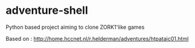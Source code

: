 # adventure-shell
Python based project aiming to clone ZORK1'like games 

Based on : http://home.hccnet.nl/r.helderman/adventures/htpataic01.html
